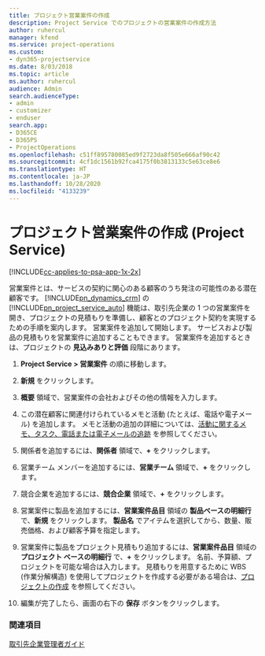 ```yaml
---
title: プロジェクト営業案件の作成
description: Project Service でのプロジェクトの営業案件の作成方法
author: ruhercul
manager: kfend
ms.service: project-operations
ms.custom:
- dyn365-projectservice
ms.date: 8/03/2018
ms.topic: article
ms.author: ruhercul
audience: Admin
search.audienceType:
- admin
- customizer
- enduser
search.app:
- D365CE
- D365PS
- ProjectOperations
ms.openlocfilehash: c51ff895780085ed9f2723da8f505e666af90c42
ms.sourcegitcommit: 4cf1dc1561b92fca4175f0b3813133c5e63ce8e6
ms.translationtype: HT
ms.contentlocale: ja-JP
ms.lasthandoff: 10/28/2020
ms.locfileid: "4133239"
---
```

# <a name="create-a-project-opportunity-project-service"></a>プロジェクト営業案件の作成 (Project Service)

[!INCLUDE[cc-applies-to-psa-app-1x-2x](../includes/cc-applies-to-psa-app-1x-2x.md)]

営業案件とは、サービスの契約に関心のある顧客のうち発注の可能性のある潜在顧客です。 [!INCLUDE[pn_dynamics_crm](../includes/pn-dynamics-crm.md)] の [!INCLUDE[pn_project_service_auto](../includes/pn-project-service-auto.md)] 機能は、取引先企業の 1 つの営業案件を開き、プロジェクトの見積もりを準備し、顧客とのプロジェクト契約を実現するための手順を案内します。 営業案件を追加して開始します。 サービスおよび製品の見積もりを営業案件に追加することもできます。 営業案件を追加するときは、プロジェクトの **見込みありと評価** 段階にあります。  
  
1.  **Project Service > 営業案件** の順に移動します。  
  
2.  **新規** をクリックします。  
  
3.  **概要** 領域で、営業案件の会社およびその他の情報を入力します。  
  
4.  この潜在顧客に関連付けられているメモと活動 (たとえば、電話や電子メール) を追加します。 メモと活動の追加の詳細については、[活動に関するメモ、タスク、電話または電子メールの追跡](https://docs.microsoft.com/dynamics365/customerengagement/on-premises/basics/work-with-activities) を参照してください。  
  
5.  関係者を追加するには、**関係者** 領域で、**+** をクリックします。  
  
6.  営業チーム メンバーを追加するには、**営業チーム** 領域で、**+** をクリックします。  
  
7.  競合企業を追加するには、**競合企業** 領域で、**+** をクリックします。  
  
8.  営業案件に製品を追加するには、**営業案件品目** 領域の **製品ベースの明細行** で、**新規** をクリックします。 **製品名** でアイテムを選択してから、数量、販売価格、および顧客予算を指定します。  
  
9. 営業案件に製品をプロジェクト見積もり追加するには、**営業案件品目** 領域の **プロジェクト ベースの明細行** で、**+** をクリックします。 名前、予算額、プロジェクトを可能な場合は入力します。 見積もりを用意するために WBS (作業分解構造) を使用してプロジェクトを作成する必要がある場合は、[プロジェクトの作成](../psa/create-project.md) を参照してください。  
  
10. 編集が完了したら、画面の右下の **保存** ボタンをクリックします。  
  
### <a name="see-also"></a>関連項目  
 [取引先企業管理者ガイド](../psa/account-manager-guide.md)
